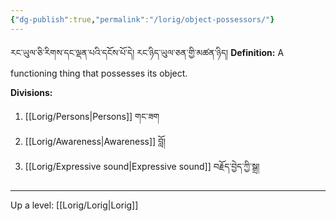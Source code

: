 ```yaml
---
{"dg-publish":true,"permalink":"/lorig/object-possessors/"}
---
```


རང་ཡུལ་ཅི་རིགས་དང་ལྡན་པའི་དངོས་པོ་དེ། རང་ཉིད་ཡུལ་ཅན་གྱི་མཚན་ཉིད།
**Definition:** A functioning thing that possesses its object.

**Divisions:**
1. [[Lorig/Persons\|Persons]] གང་ཟག
2. [[Lorig/Awareness\|Awareness]] བློ།
3. [[Lorig/Expressive sound\|Expressive sound]] བརྗོད་བྱེད་ཀྱི་སྒྲ།

---
Up a level: [[Lorig/Lorig\|Lorig]]